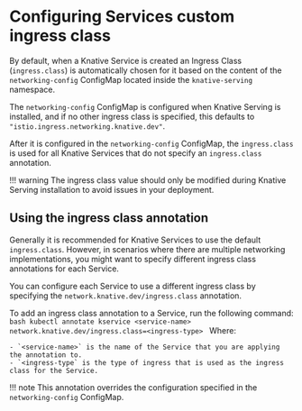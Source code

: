 # Configuring Services custom ingress class

By default, when a Knative Service is created an Ingress Class (`ingress.class`) is automatically chosen for it based on the content of the `networking-config` ConfigMap located inside the `knative-serving` namespace. 

The `networking-config` ConfigMap is configured when Knative Serving is installed, and if no other ingress class is specified, this defaults to `"istio.ingress.networking.knative.dev"`. 

After it is configured in the `networking-config` ConfigMap, the `ingress.class` is used for all Knative Services that do not specify an `ingress.class` annotation.

!!! warning
    The ingress class value should only be modified during Knative Serving installation to avoid issues in your deployment.

## Using the ingress class annotation

Generally it is recommended for Knative Services to use the default `ingress.class`. However, in scenarios where there are multiple networking implementations, you might want to specify different ingress class annotations for each Service.

You can configure each Service to use a different ingress class by specifying the `network.knative.dev/ingress.class` annotation.

To add an ingress class annotation to a Service, run the following command:
    ```bash
    kubectl annotate kservice <service-name> network.knative.dev/ingress.class=<ingress-type>
    ```
    Where:
    
    - `<service-name>` is the name of the Service that you are applying the annotation to.
    - `<ingress-type` is the type of ingress that is used as the ingress class for the Service.

!!! note
    This annotation overrides the configuration specified in the `networking-config` ConfigMap.
